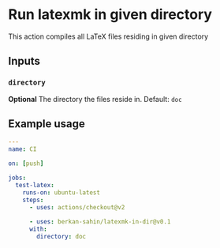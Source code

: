 # Run latexmk in given directory

This action compiles all LaTeX files residing in given directory

## Inputs

### `directory`

**Optional** The directory the files reside in. Default: `doc`

## Example usage

```yaml
---
name: CI

on: [push]

jobs:
  test-latex:
    runs-on: ubuntu-latest
    steps:
      - uses: actions/checkout@v2
     
      - uses: berkan-sahin/latexmk-in-dir@v0.1
      with:
        directory: doc
```
